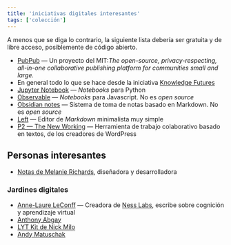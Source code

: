 ```yaml
---
title: 'iniciativas digitales interesantes'
tags: ['colección']
---
```


A menos que se diga lo contrario, la siguiente lista debería ser gratuita y de libre acceso, posiblemente de código abierto.
- [PubPub](https://www.pubpub.org/) — Un proyecto del MIT:*The open-source, privacy-respecting, all-in-one collaborative publishing platform for communities small and large.*
- En general todo lo que se hace desde la iniciativa [Knowledge Futures](https://www.knowledgefutures.org/)
- [Jupyter Notebook](https://jupyter.org/) — *Notebooks* para Python 
- [Observable](https://observablehq.com/) — *Notebooks* para Javascript. No es *open source*
- [Obsidian notes](https://obsidian.md/) — Sistema de toma de notas basado en Markdown. No es *open source*
- [Left](https://hundredrabbits.itch.io/left) — Editor de *Markdown* minimalista muy simple
- [P2 — The New Working](https://wordpress.com/p2/) — Herramienta de trabajo colaborativo basado en textos, de los creadores de WordPress

## Personas interesantes

- [Notas de Melanie Richards](https://highlights.melanie-richards.com), diseñadora y desarrolladora

### Jardines digitales

- [Anne-Laure LeConff](https://www.mentalnodes.com) — Creadora de [Ness Labs](https://nesslabs.com/), escribe sobre cognición y aprendizaje virtual 
- [Anthony Abgay](https://publish.obsidian.md/anthony-agbay/content/%F0%9F%91%8B%F0%9F%8F%BD+Welcome)
- [LYT Kit de Nick Milo](https://publish.obsidian.md/lyt-kit/_Start+Here)
- [Andy Matuschak](https://notes.andymatuschak.org/About_these_notes?stackedNotes=zUw5PuD8op9oq8kHvni6sug6eRTNtR9Wqma)
